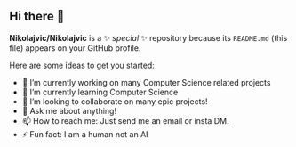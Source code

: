 ## Hi there 👋


**Nikolajvic/Nikolajvic** is a ✨ _special_ ✨ repository because its `README.md` (this file) appears on your GitHub profile.

Here are some ideas to get you started:

- 🔭 I’m currently working on many Computer Science related projects
- 🌱 I’m currently learning Computer Science
- 👯 I’m looking to collaborate on many epic projects!
- 💬 Ask me about anything!
- 📫 How to reach me: Just send me an email or insta DM.
- ⚡ Fun fact: I am a human not an AI
